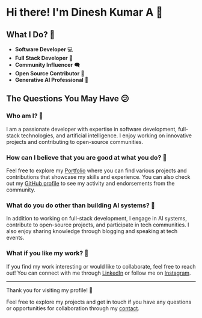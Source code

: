 # Hi there! I'm Dinesh Kumar A 👋

## What I Do? 👨‍

- **Software Developer** 💻
- **Full Stack Developer** 🍥
- **Community Influencer** 🗨️
- **Open Source Contributor** 📝
- **Generative AI Professional** 🤖

## The Questions You May Have 😕

### Who am I? 👨
I am a passionate developer with expertise in software development, full-stack technologies, and artificial intelligence. I enjoy working on innovative projects and contributing to open-source communities.

### How can I believe that you are good at what you do? 🤷‍
Feel free to explore my [Portfolio](https://dkcody.github.io/portfolio/) where you can find various projects and contributions that showcase my skills and experience. You can also check out my [GitHub profile](https://github.com/dkcody) to see my activity and endorsements from the community.

### What do you do other than building AI systems? 💁‍
In addition to working on full-stack development, I engage in AI systems, contribute to open-source projects, and participate in tech communities. I also enjoy sharing knowledge through blogging and speaking at tech events.

### What if you like my work? 🤩
If you find my work interesting or would like to collaborate, feel free to reach out! You can connect with me through [LinkedIn](https://linkedin.com/in/dkcody?original_refer=) or follow me on [Instagram](https://www.instagram.com/dkcodyy).


---

Thank you for visiting my profile! 🚀

Feel free to explore my projects and get in touch if you have any questions or opportunities for collaboration through my [contact](https://dkcody.github.io/portfolio/#contact).
